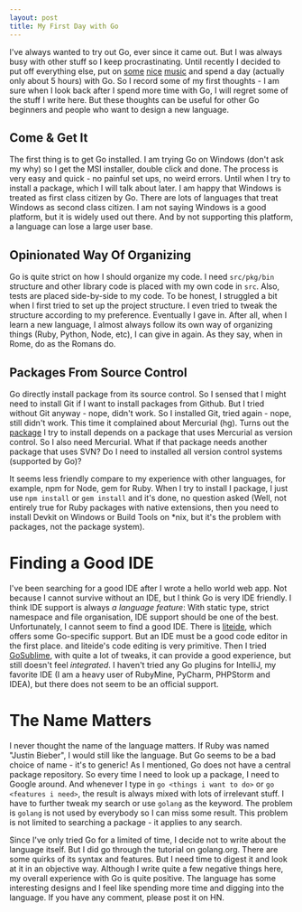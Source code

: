 ```yaml
---
layout: post
title: My First Day with Go
---
```


I've always wanted to try out Go, ever since it came out. But I was always busy with other stuff so I keep procrastinating. Until recently I decided to put off everything else, put on [some](http://www.youtube.com/watch?v=QUQsqBqxoR4) [nice](http://www.youtube.com/watch?v=RBumgq5yVrA) [music](http://www.youtube.com/watch?v=47dtFZ8CFo8) and spend a day (actually only about 5 hours) with Go. So I record some of my first thoughts - I am sure when I look back after I spend more time with Go, I will regret some of the stuff I write here. But these thoughts can be useful for other Go beginners and people who want to design a new language.

## Come & Get It

The first thing is to get Go installed. I am trying Go on Windows (don't ask my why) so I get the MSI installer, double click and done. The process is very easy and quick - no painful set ups, no weird errors. Until when I try to install a package, which I will talk about later. I am happy that Windows is treated as first class citizen by Go. There are lots of languages that treat Windows as second class citizen. I am not saying Windows is a good platform, but it is widely used out there. And by not supporting this platform, a language can lose a large user base.

## Opinionated Way Of Organizing

Go is quite strict on how I should organize my code. I need `src/pkg/bin` structure and other library code is placed with my own code in `src`. Also, tests are placed side-by-side to my code. To be honest, I struggled a bit when I first tried to set up the project structure. I even tried to tweak the structure according to my preference. Eventually I gave in. After all, when I learn a new language, I almost always follow its own way of organizing things (Ruby, Python, Node, etc), I can give in again. As they say, when in Rome, do as the Romans do.

## Packages From Source Control

Go directly install package from its source control. So I sensed that I might need to install Git if I want to install packages from Github. But I tried without Git anyway - nope, didn't work. So I installed Git, tried again - nope, still didn't work. This time it complained about Mercurial (hg). Turns out the [package](https://github.com/hoisie/web) I try to install depends on a package that uses Mercurial as version control. So I also need Mercurial. What if that package needs another package that uses SVN? Do I need to installed all version control systems (supported by Go)?

It seems less friendly compare to my experience with other languages, for example, npm for Node, gem for Ruby. When I try to install I package, I just use `npm install` or `gem install` and it's done, no question asked (Well, not entirely true for Ruby packages with native extensions, then you need to install Devkit on Windows or Build Tools on *nix, but it's the problem with packages, not the package system).

# Finding a Good IDE

I've been searching for a good IDE after I wrote a hello world web app. Not because I cannot survive without an IDE, but I think Go is very IDE friendly. I think IDE support is always *a language feature*: With static type, strict namespace and file organisation, IDE support should be one of the best. Unfortunately, I cannot seem to find a good IDE. There is [liteide](https://code.google.com/p/liteide/), which offers some Go-specific support. But an IDE must be a good code editor in the first place. and liteide's code editing is very primitive. Then I tried [GoSublime](https://github.com/DisposaBoy/GoSublime), with quite a lot of tweaks, it can provide a good experience, but still doesn't feel *integrated*. I haven't tried any Go plugins for IntelliJ, my favorite IDE (I am a heavy user of RubyMine, PyCharm, PHPStorm and IDEA), but there does not seem to be an official support.

# The Name Matters

I never thought the name of the language matters. If Ruby was named "Justin Bieber", I would still like the language. But Go seems to be a bad choice of name - it's to generic! As I mentioned, Go does not have a central package repository. So every time I need to look up a package, I need to Google around. And whenever I type in `go <things i want to do>` or `go <features i need>`, the result is always mixed with lots of irrelevant stuff. I have to further tweak my search or use `golang` as the keyword. The problem is `golang` is not used by everybody so I can miss some result. This problem is not limited to searching a package - it applies to any search.

Since I've only tried Go for a limited of time, I decide not to write about the language itself. But I did go through the tutorial on golang.org. There are some quirks of its syntax and features. But I need time to digest it and look at it in an objective way. Although I write quite a few negative things here, my overall experience with Go is quite positive. The language has some interesting designs and I feel like spending more time and digging into the language. If you have any comment, please post it on HN.